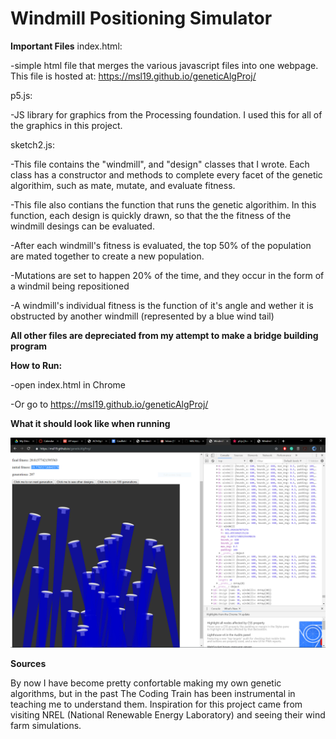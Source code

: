 # Windmill Positioning Simulator
**Important Files**
index.html: 


-simple html file that merges the various javascript files into one webpage. This file is hosted at: https://msl19.github.io/geneticAlgProj/


p5.js:


-JS library for graphics from the Processing foundation. I used this for all of the graphics in this project.


sketch2.js:


-This file contains the "windmill", and "design" classes that I wrote. Each class has a constructor and methods to complete every facet of the genetic algorithim, such as mate, mutate, and evaluate fitness.

-This file also contians the function that runs the genetic algorithim. In this function, each design is quickly drawn, so that the the fitness of the windmill desings can be evaluated.

-After each windmill's fitness is evaluated, the top 50% of the population are mated together to create a new population. 

-Mutations are set to happen 20% of the time, and they occur in the form of a windmil being repositioned

-A windmill's individual fitness is the function of it's angle and wether it is obstructed by another windmill (represented by a blue wind tail)


**All other files are depreciated from my attempt to make a bridge building program**

**How to Run:**

-open index.html in Chrome

-Or go to https://msl19.github.io/geneticAlgProj/

**What it should look like when running**

![](/Capture2.PNG)

**Sources**

By now I have become pretty confortable making my own genetic algorithms, but in the past The Coding Train has been instrumental in teaching me to understand them. Inspiration for this project came from visiting NREL (National Renewable Energy Laboratory) and seeing their wind farm simulations. 
